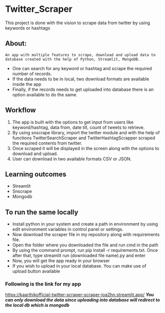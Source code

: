 # Twitter_Scraper
This project is done with the vision to scrape data from twitter by using keywords or hashtags

## About:

	An app with multiple features to scrape, download and upload data to database created with the help of Python, Streamlit, MongoDB.
*	One can search for any keyword or hashtag and scrape the required number of records.
*	If the data needs to be in local, two download formats are available inside the app
*	Finally, if the records needs to get uploaded into database there is an option available to do the same.

## Workflow
1. The app is built with the options to get input from users like keyword/hashtag, data from, date till, count of tweets to retrieve. 
2. By using snscrape library, import the twitter module and with the help of functions TwitterSearchScraper and TwitterHashtagScrapper 
   scraped the required contents from twitter.
3. Once scraped it will be displayed in the screen along with the options to download and upload.
4. User can download in two available formats CSV or JSON.

## Learning outcomes
- Streamlit
- Snscrape
- Mongodb

## To run the same locally
- Install python in your system and create a path in environment 
  by using edit environment variables in control panel or settings.
- Now download the scraper file in my repository along with requirements file.
- Open the folder where you downloaded the file and run cmd in the path
- By using the command prompt, run pip install -r requirements.txt. Once after
  that, type streamlit run (downloaded file name).py and enter
- Now, you will get the app ready in your browser
- If you wish to upload in your local database. You can make use of upload button available

### Following is the link for my app
https://kaarthikofficial-twitter-scraper-scraper-joa2hn.streamlit.app/
***You can only download the data since uploading into database will redirect to the local db which is mongodb***

